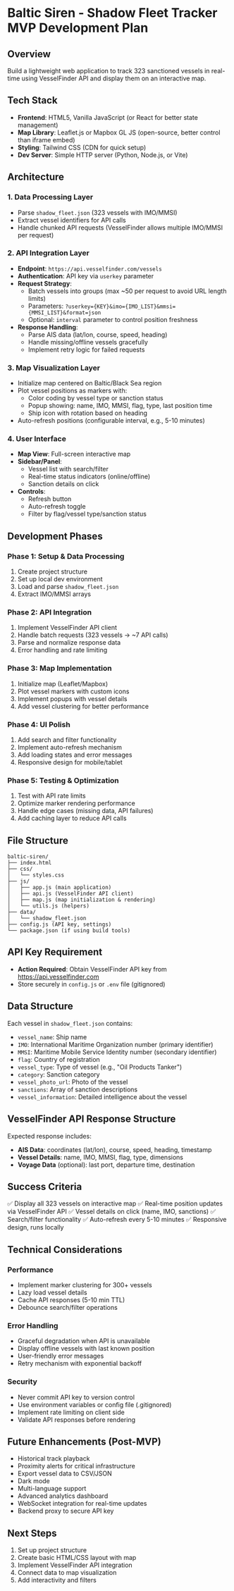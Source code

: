 # Baltic Siren - Shadow Fleet Tracker MVP Development Plan

## Overview
Build a lightweight web application to track 323 sanctioned vessels in real-time using VesselFinder API and display them on an interactive map.

## Tech Stack
- **Frontend**: HTML5, Vanilla JavaScript (or React for better state management)
- **Map Library**: Leaflet.js or Mapbox GL JS (open-source, better control than iframe embed)
- **Styling**: Tailwind CSS (CDN for quick setup)
- **Dev Server**: Simple HTTP server (Python, Node.js, or Vite)

## Architecture

### 1. Data Processing Layer
- Parse `shadow_fleet.json` (323 vessels with IMO/MMSI)
- Extract vessel identifiers for API calls
- Handle chunked API requests (VesselFinder allows multiple IMO/MMSI per request)

### 2. API Integration Layer
- **Endpoint**: `https://api.vesselfinder.com/vessels`
- **Authentication**: API key via `userkey` parameter
- **Request Strategy**:
  - Batch vessels into groups (max ~50 per request to avoid URL length limits)
  - Parameters: `?userkey={KEY}&imo={IMO_LIST}&mmsi={MMSI_LIST}&format=json`
  - Optional: `interval` parameter to control position freshness
- **Response Handling**:
  - Parse AIS data (lat/lon, course, speed, heading)
  - Handle missing/offline vessels gracefully
  - Implement retry logic for failed requests

### 3. Map Visualization Layer
- Initialize map centered on Baltic/Black Sea region
- Plot vessel positions as markers with:
  - Color coding by vessel type or sanction status
  - Popup showing: name, IMO, MMSI, flag, type, last position time
  - Ship icon with rotation based on heading
- Auto-refresh positions (configurable interval, e.g., 5-10 minutes)

### 4. User Interface
- **Map View**: Full-screen interactive map
- **Sidebar/Panel**:
  - Vessel list with search/filter
  - Real-time status indicators (online/offline)
  - Sanction details on click
- **Controls**:
  - Refresh button
  - Auto-refresh toggle
  - Filter by flag/vessel type/sanction status

## Development Phases

### Phase 1: Setup & Data Processing
1. Create project structure
2. Set up local dev environment
3. Load and parse `shadow_fleet.json`
4. Extract IMO/MMSI arrays

### Phase 2: API Integration
1. Implement VesselFinder API client
2. Handle batch requests (323 vessels → ~7 API calls)
3. Parse and normalize response data
4. Error handling and rate limiting

### Phase 3: Map Implementation
1. Initialize map (Leaflet/Mapbox)
2. Plot vessel markers with custom icons
3. Implement popups with vessel details
4. Add vessel clustering for better performance

### Phase 4: UI Polish
1. Add search and filter functionality
2. Implement auto-refresh mechanism
3. Add loading states and error messages
4. Responsive design for mobile/tablet

### Phase 5: Testing & Optimization
1. Test with API rate limits
2. Optimize marker rendering performance
3. Handle edge cases (missing data, API failures)
4. Add caching layer to reduce API calls

## File Structure
```
baltic-siren/
├── index.html
├── css/
│   └── styles.css
├── js/
│   ├── app.js (main application)
│   ├── api.js (VesselFinder API client)
│   ├── map.js (map initialization & rendering)
│   └── utils.js (helpers)
├── data/
│   └── shadow_fleet.json
├── config.js (API key, settings)
└── package.json (if using build tools)
```

## API Key Requirement
- **Action Required**: Obtain VesselFinder API key from https://api.vesselfinder.com
- Store securely in `config.js` or `.env` file (gitignored)

## Data Structure
Each vessel in `shadow_fleet.json` contains:
- `vessel_name`: Ship name
- `IMO`: International Maritime Organization number (primary identifier)
- `MMSI`: Maritime Mobile Service Identity number (secondary identifier)
- `flag`: Country of registration
- `vessel_type`: Type of vessel (e.g., "Oil Products Tanker")
- `category`: Sanction category
- `vessel_photo_url`: Photo of the vessel
- `sanctions`: Array of sanction descriptions
- `vessel_information`: Detailed intelligence about the vessel

## VesselFinder API Response Structure
Expected response includes:
- **AIS Data**: coordinates (lat/lon), course, speed, heading, timestamp
- **Vessel Details**: name, IMO, MMSI, flag, type, dimensions
- **Voyage Data** (optional): last port, departure time, destination

## Success Criteria
✅ Display all 323 vessels on interactive map
✅ Real-time position updates via VesselFinder API
✅ Vessel details on click (name, IMO, sanctions)
✅ Search/filter functionality
✅ Auto-refresh every 5-10 minutes
✅ Responsive design, runs locally

## Technical Considerations

### Performance
- Implement marker clustering for 300+ vessels
- Lazy load vessel details
- Cache API responses (5-10 min TTL)
- Debounce search/filter operations

### Error Handling
- Graceful degradation when API is unavailable
- Display offline vessels with last known position
- User-friendly error messages
- Retry mechanism with exponential backoff

### Security
- Never commit API key to version control
- Use environment variables or config file (.gitignored)
- Implement rate limiting on client side
- Validate API responses before rendering

## Future Enhancements (Post-MVP)
- Historical track playback
- Proximity alerts for critical infrastructure
- Export vessel data to CSV/JSON
- Dark mode
- Multi-language support
- Advanced analytics dashboard
- WebSocket integration for real-time updates
- Backend proxy to secure API key

## Next Steps
1. Set up project structure
2. Create basic HTML/CSS layout with map
3. Implement VesselFinder API integration
4. Connect data to map visualization
5. Add interactivity and filters
